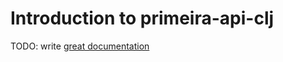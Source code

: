# Introduction to primeira-api-clj

TODO: write [great documentation](http://jacobian.org/writing/what-to-write/)
